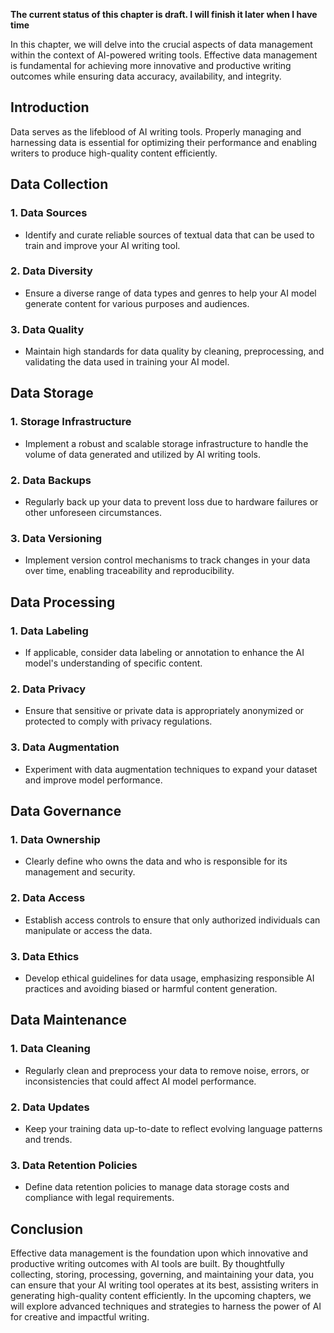 **The current status of this chapter is draft. I will finish it later when I have time**

In this chapter, we will delve into the crucial aspects of data management within the context of AI-powered writing tools. Effective data management is fundamental for achieving more innovative and productive writing outcomes while ensuring data accuracy, availability, and integrity.

Introduction
------------

Data serves as the lifeblood of AI writing tools. Properly managing and harnessing data is essential for optimizing their performance and enabling writers to produce high-quality content efficiently.

Data Collection
---------------

### 1. **Data Sources**

* Identify and curate reliable sources of textual data that can be used to train and improve your AI writing tool.

### 2. **Data Diversity**

* Ensure a diverse range of data types and genres to help your AI model generate content for various purposes and audiences.

### 3. **Data Quality**

* Maintain high standards for data quality by cleaning, preprocessing, and validating the data used in training your AI model.

Data Storage
------------

### 1. **Storage Infrastructure**

* Implement a robust and scalable storage infrastructure to handle the volume of data generated and utilized by AI writing tools.

### 2. **Data Backups**

* Regularly back up your data to prevent loss due to hardware failures or other unforeseen circumstances.

### 3. **Data Versioning**

* Implement version control mechanisms to track changes in your data over time, enabling traceability and reproducibility.

Data Processing
---------------

### 1. **Data Labeling**

* If applicable, consider data labeling or annotation to enhance the AI model's understanding of specific content.

### 2. **Data Privacy**

* Ensure that sensitive or private data is appropriately anonymized or protected to comply with privacy regulations.

### 3. **Data Augmentation**

* Experiment with data augmentation techniques to expand your dataset and improve model performance.

Data Governance
---------------

### 1. **Data Ownership**

* Clearly define who owns the data and who is responsible for its management and security.

### 2. **Data Access**

* Establish access controls to ensure that only authorized individuals can manipulate or access the data.

### 3. **Data Ethics**

* Develop ethical guidelines for data usage, emphasizing responsible AI practices and avoiding biased or harmful content generation.

Data Maintenance
----------------

### 1. **Data Cleaning**

* Regularly clean and preprocess your data to remove noise, errors, or inconsistencies that could affect AI model performance.

### 2. **Data Updates**

* Keep your training data up-to-date to reflect evolving language patterns and trends.

### 3. **Data Retention Policies**

* Define data retention policies to manage data storage costs and compliance with legal requirements.

Conclusion
----------

Effective data management is the foundation upon which innovative and productive writing outcomes with AI tools are built. By thoughtfully collecting, storing, processing, governing, and maintaining your data, you can ensure that your AI writing tool operates at its best, assisting writers in generating high-quality content efficiently. In the upcoming chapters, we will explore advanced techniques and strategies to harness the power of AI for creative and impactful writing.
